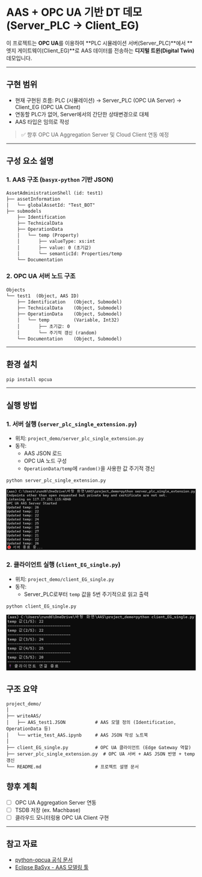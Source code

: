 
# AAS + OPC UA 기반 DT 데모 (Server_PLC → Client_EG)

이 프로젝트는 **OPC UA**를 이용하여 **PLC 시뮬레이션 서버(Server_PLC)**에서 **엣지 게이트웨이(Client_EG)**로 AAS 데이터를 전송하는 **디지털 트윈(Digital Twin)** 데모입니다.

---

## 구현 범위

- 현재 구현된 흐름:
PLC (시뮬레이션) → Server_PLC (OPC UA Server) → Client_EG (OPC UA Client)
- 연동할 PLC가 없어, Server에서의 간단한 상태변경으로 대체
- AAS 타입은 임의로 작성


> ✅ 향후 OPC UA Aggregation Server 및 Cloud Client 연동 예정

---

## 구성 요소 설명

### 1. AAS 구조 (`basyx-python` 기반 JSON)

```
AssetAdministrationShell (id: test1)
├── assetInformation
│   └── globalAssetId: "Test_BOT"
├── submodels
    ├── Identification
    ├── TechnicalData
    ├── OperationData
    │   └── temp (Property)
    │       ├── valueType: xs:int
    │       ├── value: 0 (초기값)
    │       └── semanticId: Properties/temp
    └── Documentation
```

### 2. OPC UA 서버 노드 구조

```
Objects
└── test1  (Object, AAS ID)
    ├── Identification   (Object, Submodel)
    ├── TechnicalData    (Object, Submodel)
    ├── OperationData    (Object, Submodel)
    │   └── temp         (Variable, Int32)
    │       ├── 초기값: 0
    │       └── 주기적 갱신 (random)
    └── Documentation    (Object, Submodel)
```

---

## 환경 설치

```bash
pip install opcua
```

---


## 실행 방법

### 1. 서버 실행 (`server_plc_single_extension.py`)

- 위치: `project_demo/server_plc_single_extension.py`
- 동작:
  - AAS JSON 로드
  - OPC UA 노드 구성
  - `OperationData/temp`에 `random()`을 사용한 값 주기적 갱신

```bash
python server_plc_single_extension.py
```
![실행 화면](./img/server.png)

### 2. 클라이언트 실행 (`client_EG_single.py`)

- 위치: `project_demo/client_EG_single.py`
- 동작:
  - Server_PLC로부터 `temp` 값을 5번 주기적으로 읽고 출력

```bash
python client_EG_single.py
```
![실행 화면](./img/client.png)


## 구조 요약

```
project_demo/
│
├── writeAAS/
│   ├── AAS_test1.JSON           # AAS 모델 정의 (Identification, OperationData 등)
│   └── wrtie_test_AAS.ipynb     # AAS JSON 작성 노트북
│
├── client_EG_single.py          # OPC UA 클라이언트 (Edge Gateway 역할)
├── server_plc_single_extension.py  # OPC UA 서버 + AAS JSON 반영 + temp 갱신
└── README.md                    # 프로젝트 설명 문서
```


## 향후 계획

- [ ] OPC UA Aggregation Server 연동
- [ ] TSDB 저장 (ex. Machbase)
- [ ] 클라우드 모니터링용 OPC UA Client 구현

---

## 참고 자료

- [python-opcua 공식 문서](https://github.com/FreeOpcUa/python-opcua)
- [Eclipse BaSyx - AAS 모델링 툴](https://github.com/eclipse-basyx/basyx-python-sdk)